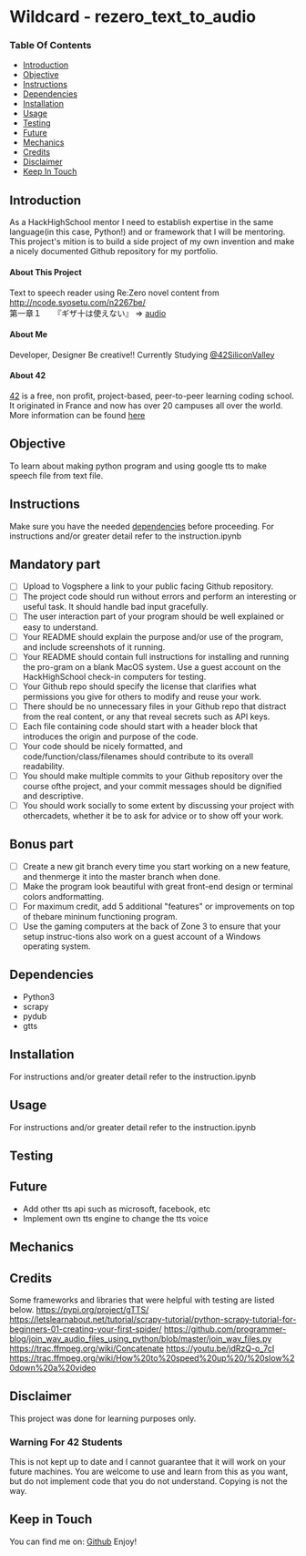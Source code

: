 # Wildcard - rezero_text_to_audio

### Table Of Contents
* [Introduction](#introduction)
* [Objective](#objective)
* [Instructions](#instructions)
* [Dependencies](#dependencies)
* [Installation](#installation)
* [Usage](#usage)
* [Testing](#testing) 
* [Future](#future)
* [Mechanics](#mechanics)
* [Credits](#credits)
* [Disclaimer](#disclaimer)
* [Keep In Touch](#keep-in-touch)

## Introduction  
As a HackHighSchool mentor I need to establish expertise in the same language(in this case, Python!) and or framework that I will be mentoring.
This project's mition is to build a side project of my own invention and make a nicely documented Github repository for my portfolio.

#### About This Project
Text to speech reader using Re:Zero novel content from http://ncode.syosetu.com/n2267be/  
第一章１　　『ギザ十は使えない』 => [audio]

#### About Me
Developer, Designer Be creative!! Currently Studying [@42SiliconValley][42]

#### About 42  
[42][42] is a free, non profit, project-based, peer-to-peer learning coding school. It originated in France and now has over 20 campuses all over the world. More information can be found [here][42] 

## Objective  
To learn about making python program and using google tts to make speech file from text file.

## Instructions
Make sure you have the needed [dependencies](#dependencies) before proceeding.
For instructions and/or greater detail refer to the instruction.ipynb
## Mandatory part
- [ ] Upload to Vogsphere a link to your public facing Github repository.
- [ ] The project code should run without errors and perform an interesting or useful task. It should handle bad input gracefully.
- [ ] The user interaction part of your program should be well explained or easy to understand.
- [ ] Your README should explain the purpose and/or use of the program, and include screenshots of it running.
- [ ] Your README should contain full instructions for installing and running the pro-gram on a blank MacOS system.  Use a guest account on the HackHighSchool check-in computers for testing.
- [ ] Your Github repo should specify the license that clarifies what permissions you give for others to modify and reuse your work.
- [ ] There should be no unnecessary files in your Github repo that distract from the real content, or any that reveal secrets such as API keys.
- [ ] Each file containing code should start with a header block that introduces the origin and purpose of the code.
- [ ] Your code should be nicely formatted, and code/function/class/filenames should contribute to its overall readability.
- [ ] You should make multiple commits to your Github repository over the course ofthe project, and your commit messages should be dignified and descriptive.
- [ ] You should work socially to some extent by discussing your project with othercadets, whether it be to ask for advice or to show off your work.
## Bonus part
- [ ] Create a new git branch every time you start working on a new feature, and thenmerge it into the master branch when done.
- [ ] Make the program look beautiful with great front-end design or terminal colors andformatting.
- [ ] For maximum credit, add 5 additional "features" or improvements on top of thebare mininum functioning program.
- [ ] Use the gaming computers at the back of Zone 3 to ensure that your setup instruc-tions also work on a guest account of a Windows operating system.
## Dependencies  
* Python3
* scrapy
* pydub
* gtts

## Installation 
For instructions and/or greater detail refer to the instruction.ipynb
## Usage  
For instructions and/or greater detail refer to the instruction.ipynb
## Testing  

## Future 
* Add other tts api such as microsoft, facebook, etc
* Implement own tts engine to change the tts voice
## Mechanics  

## Credits  

Some frameworks and libraries that were helpful with testing are listed below.
https://pypi.org/project/gTTS/
https://letslearnabout.net/tutorial/scrapy-tutorial/python-scrapy-tutorial-for-beginners-01-creating-your-first-spider/
https://github.com/programmer-blog/join_wav_audio_files_using_python/blob/master/join_wav_files.py
https://trac.ffmpeg.org/wiki/Concatenate
https://youtu.be/jdRzQ-o_7cI
https://trac.ffmpeg.org/wiki/How%20to%20speed%20up%20/%20slow%20down%20a%20video

## Disclaimer

This project was done for learning purposes only.

### Warning For 42 Students

This is not kept up to date and I cannot guarantee that it will work on your future machines. You are welcome to use and learn from this as you want, but do not implement code that you do not understand. Copying is not the way. 

## Keep in Touch

You can find me on:
[Github][kosehy]
Enjoy!

[42]: http://42.us.org "42 USA"
[pdf]: pdf

[kosehy]: https://github.com/kosehy
[audio]:  https://drive.google.com/file/d/1vFAeEFTuUrNiwPM49J-uz7ngcgffRuyR/view?usp=sharing
[ch1_pic]: 1
